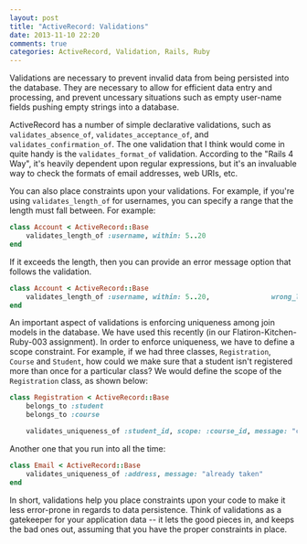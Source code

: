 ```yaml
---
layout: post
title: "ActiveRecord: Validations"
date: 2013-11-10 22:20
comments: true
categories: ActiveRecord, Validation, Rails, Ruby
---
```


Validations are necessary to prevent invalid data from being persisted into the database.  They are necessary to allow for efficient data entry and processing, and prevent uncessary situations such as empty user-name fields pushing empty strings into a database.  

ActiveRecord has a number of simple declarative validations, such as `validates_absence_of`, `validates_acceptance_of`, and `validates_confirmation_of`.  The one validation that I think would come in quite handy is the `validates_format_of` validation.  According to the "Rails 4 Way", it's heavily dependent upon regular expressions, but it's an invaluable way to check the formats of email addresses, web URIs, etc.  

You can also place constraints upon your validations.  For example, if you're using `validates_length_of` for usernames, you can specify a range that the length must fall between.  For example:

```ruby Validation - Username Length
class Account < ActiveRecord::Base
	validates_length_of :username, within: 5..20
end
```

If it exceeds the length, then you can provide an error message option that follows the validation.

```ruby Validation - Username Length, Error
class Account < ActiveRecord::Base
	validates_length_of :username, within: 5..20, 				wrong_length: "should be %{count} characters 			long"
end
```

An important aspect of validations is enforcing uniqueness among join models in the database.  We have used this recently (in our Flatiron-Kitchen-Ruby-003 assignment).  In order to enforce uniqueness, we have to define a scope constraint.  For example, if we had three classes, `Registration`, `Course` and `Student`, how could we make sure that a student isn't registered more than once for a particular class?  We would define the scope of the `Registration` class, as shown below:

```ruby Registration - Scope
class Registration < ActiveRecord::Base
	belongs_to :student
	belongs_to :course

	validates_uniqueness_of :student_id, scope: :course_id, message: "can only register once per course"
```

Another one that you run into all the time:

```ruby Email Validation
class Email < ActiveRecord::Base
	validates_uniqueness_of :address, message: "already taken"
end
```

In short, validations help you place constraints upon your code to make it less error-prone in regards to data persistence.  Think of validations as a gatekeeper for your application data -- it lets the good pieces in, and keeps the bad ones out, assuming that you have the proper constraints in place.  




